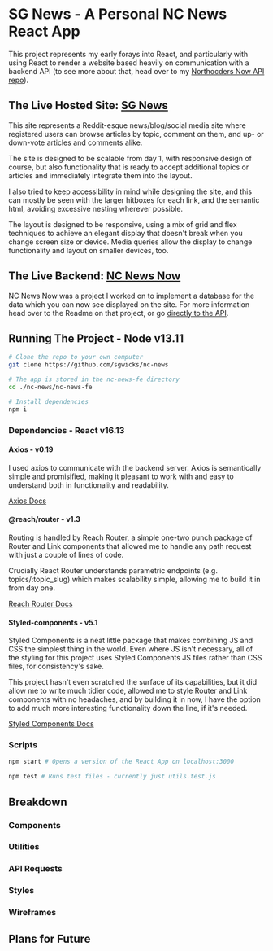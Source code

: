 # SG News - A Personal NC News React App

This project represents my early forays into React, and particularly with using React to render a website based heavily on communication with a backend API (to see more about that, head over to my [Northocders Now API repo](https://github.com/sgwicks/nc-news)).

## The Live Hosted Site: [SG News](https://sg-news.netlify.app/)

This site represents a Reddit-esque news/blog/social media site where registered users can browse articles by topic, comment on them, and up- or down-vote articles and comments alike.

The site is designed to be scalable from day 1, with responsive design of course, but also functionality that is ready to accept additional topics or articles and immediately integrate them into the layout.

I also tried to keep accessibility in mind while designing the site, and this can mostly be seen with the larger hitboxes for each link, and the semantic html, avoiding excessive nesting wherever possible.

The layout is designed to be responsive, using a mix of grid and flex techniques to achieve an elegant display that doesn't break when you change screen size or device. Media queries allow the display to change functionality and layout on smaller devices, too.

## The Live Backend: [NC News Now](https://github.com/sgwicks/nc-news)

NC News Now was a project I worked on to implement a database for the data which you can now see displayed on the site. For more information head over to the Readme on that project, or go [directly to the API](https://nc-news-now.herokuapp.com/api).

## Running The Project - Node v13.11

```bash
# Clone the repo to your own computer
git clone https://github.com/sgwicks/nc-news

# The app is stored in the nc-news-fe directory
cd ./nc-news/nc-news-fe

# Install dependencies
npm i
```

### Dependencies - React v16.13

#### Axios - v0.19

I used axios to communicate with the backend server. Axios is semantically simple and promisified, making it pleasant to work with and easy to understand both in functionality and readability.

[Axios Docs](https://github.com/axios/axios)

#### @reach/router - v1.3

Routing is handled by Reach Router, a simple one-two punch package of Router and Link components that allowed me to handle any path request with just a couple of lines of code.

Crucially React Router understands parametric endpoints (e.g. topics/:topic_slug) which makes scalability simple, allowing me to build it in from day one.

[Reach Router Docs](https://reach.tech/router)

#### Styled-components - v5.1

Styled Components is a neat little package that makes combining JS and CSS the simplest thing in the world. Even where JS isn't necessary, all of the styling for this project uses Styled Components JS files rather than CSS files, for consistency's sake.

This project hasn't even scratched the surface of its capabilities, but it did allow me to write much tidier code, allowed me to style Router and Link components with no headaches, and by building it in now, I have the option to add much more interesting functionality down the line, if it's needed.

[Styled Components Docs](https://styled-components.com/)

### Scripts

```bash
npm start # Opens a version of the React App on localhost:3000

npm test # Runs test files - currently just utils.test.js
```

## Breakdown

### Components

### Utilities

### API Requests

### Styles

### Wireframes

## Plans for Future
